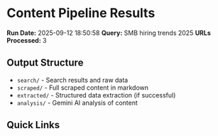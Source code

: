 # Content Pipeline Results

**Run Date:** 2025-09-12 18:50:58
**Query:** SMB hiring trends 2025
**URLs Processed:** 3

## Output Structure
- `search/` - Search results and raw data
- `scraped/` - Full scraped content in markdown
- `extracted/` - Structured data extraction (if successful)
- `analysis/` - Gemini AI analysis of content

## Quick Links
